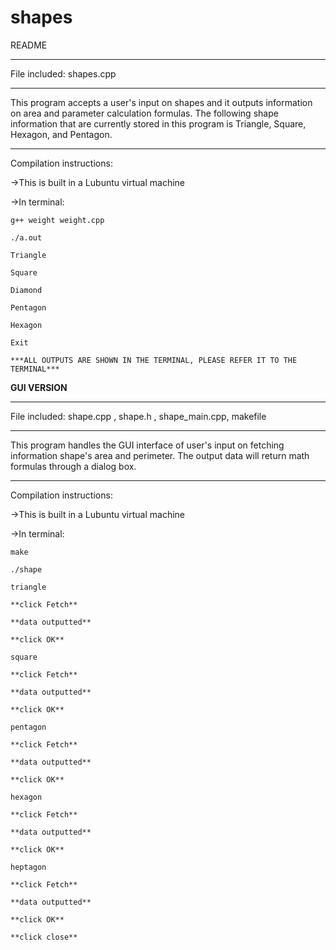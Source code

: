# shapes
README
**************
File included: shapes.cpp
**************
This program accepts a user's input on shapes and it outputs information on area and parameter calculation formulas. The following shape information that are currently stored in this program is Triangle, Square, Hexagon, and Pentagon.

**************
Compilation instructions:

->This is built in a Lubuntu virtual machine

->In terminal:

	g++ weight weight.cpp
  
	./a.out
  
	Triangle
  
	Square
  
	Diamond
  
	Pentagon
  
	Hexagon
  
	Exit
	
	***ALL OUTPUTS ARE SHOWN IN THE TERMINAL, PLEASE REFER IT TO THE TERMINAL***
	
**GUI VERSION**
	
**************
File included: shape.cpp , shape.h , shape_main.cpp, makefile
**************
This program handles the GUI interface of user's input on fetching information shape's area and
perimeter. The output data will return math formulas through a dialog box.

**************
Compilation instructions:

->This is built in a Lubuntu virtual machine

->In terminal:

	make
	
	./shape
	
	triangle
	
	**click Fetch**
	
	**data outputted**
	
	**click OK**
	
	square
	
	**click Fetch**
	
	**data outputted**
	
	**click OK**
	
	pentagon
	
	**click Fetch**
	
	**data outputted**
	
	**click OK**
	
	hexagon
	
	**click Fetch**
	
	**data outputted**
	
	**click OK**
	
	heptagon
	
	**click Fetch**
	
	**data outputted**
	
	**click OK**
	
	**click close**
	
